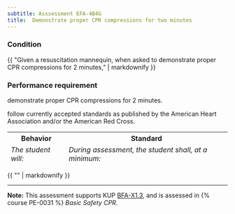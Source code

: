 ```yaml
---
subtitle: Asssessment EFA-4B4G
title:  Demonstrate proper CPR compressions for two minutes
---
```




### Condition

{{ "Given a resuscitation mannequin, when asked to demonstrate proper CPR compressions for 2 minutes," | markdownify }}

### Performance requirement 

<table width='100%' class='Guidelines'>
 <thead>
 <tr>
     <th class='thirty'>Behavior</th>
     <th class='seventy'>Standard</th>
 </tr>
 <tr>
     <td><em>The student will:</em></td>
     <td><em>During assessment, the student shall, at a minimum:</em></td>
 </tr>
 </thead>
 <tbody>


<!--rowstart-->

demonstrate proper CPR compressions for 2 minutes.

<!--cellbreak-->

follow currently accepted standards as published by the American Heart Association and/or the American Red Cross.

<!--rowend-->


 </tbody>
 </table>

{{ "" | markdownify }}


*****

**Note:** This assessment supports KUP [BFA-X1.3]({{site.baseurl}}/tables/613.html#BFA-X1.3), and is assessed in  {% course  PE-0031 %}  *Basic Safety CPR*. 


